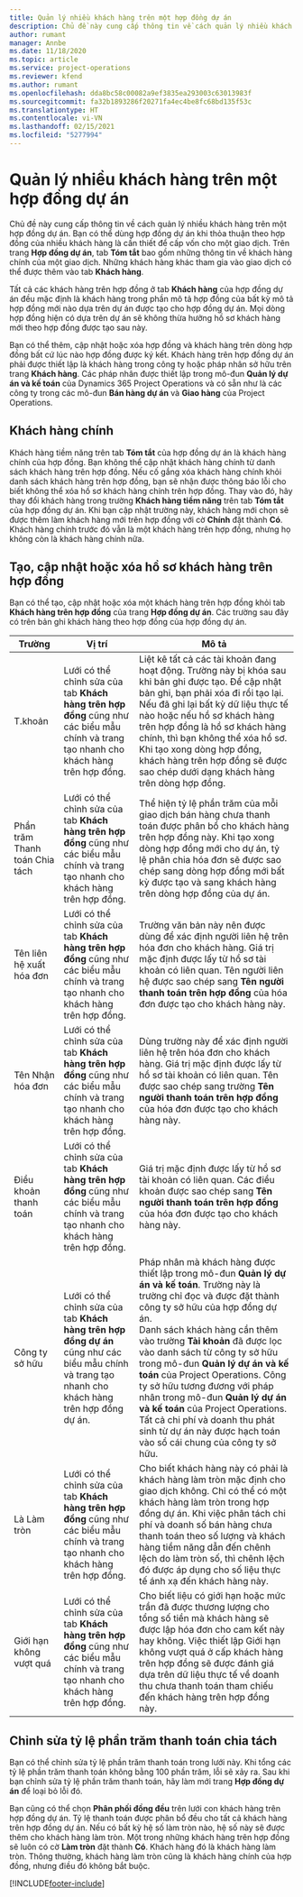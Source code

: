 ```yaml
---
title: Quản lý nhiều khách hàng trên một hợp đồng dự án
description: Chủ đề này cung cấp thông tin về cách quản lý nhiều khách hàng trên một hợp đồng dự án.
author: rumant
manager: Annbe
ms.date: 11/18/2020
ms.topic: article
ms.service: project-operations
ms.reviewer: kfend
ms.author: rumant
ms.openlocfilehash: dda8bc58c00082a9ef3835ea293003c63013983f
ms.sourcegitcommit: fa32b1893286f20271fa4ec4be8fc68bd135f53c
ms.translationtype: HT
ms.contentlocale: vi-VN
ms.lasthandoff: 02/15/2021
ms.locfileid: "5277994"
---
```

# <a name="manage-multiple-customers-on-project-contracts"></a>Quản lý nhiều khách hàng trên một hợp đồng dự án

Chủ đề này cung cấp thông tin về cách quản lý nhiều khách hàng trên một hợp đồng dự án. Bạn có thể dùng hợp đồng dự án khi thỏa thuận theo hợp đồng của nhiều khách hàng là cần thiết để cấp vốn cho một giao dịch. Trên trang **Hợp đồng dự án**, tab **Tóm tắt** bao gồm những thông tin về khách hàng chính của một giao dịch. Những khách hàng khác tham gia vào giao dịch có thể được thêm vào tab **Khách hàng**.

Tất cả các khách hàng trên hợp đồng ở tab **Khách hàng** của hợp đồng dự án đều mặc định là khách hàng trong phần mô tả hợp đồng của bất kỳ mô tả hợp đồng mới nào dựa trên dự án được tạo cho hợp đồng dự án. Mọi dòng hợp đồng hiện có dựa trên dự án sẽ không thừa hưởng hồ sơ khách hàng mới theo hợp đồng được tạo sau này.

Bạn có thể thêm, cập nhật hoặc xóa hợp đồng và khách hàng trên dòng hợp đồng bất cứ lúc nào hợp đồng được ký kết. Khách hàng trên hợp đồng dự án phải được thiết lập là khách hàng trong công ty hoặc pháp nhân sở hữu trên trang **Khách hàng**. Các pháp nhân được thiết lập trong mô-đun **Quản lý dự án và kế toán** của Dynamics 365 Project Operations và có sẵn như là các công ty trong các mô-đun **Bán hàng dự án** và **Giao hàng** của Project Operations.

## <a name="primary-customers"></a>Khách hàng chính

Khách hàng tiềm năng trên tab **Tóm tắt** của hợp đồng dự án là khách hàng chính của hợp đồng. Bạn không thể cập nhật khách hàng chính từ danh sách khách hàng trên hợp đồng. Nếu cố gắng xóa khách hàng chính khỏi danh sách khách hàng trên hợp đồng, bạn sẽ nhận được thông báo lỗi cho biết không thể xóa hồ sơ khách hàng chính trên hợp đồng. Thay vào đó, hãy thay đổi khách hàng trong trường **Khách hàng tiềm năng** trên tab **Tóm tắt** của hợp đồng dự án. Khi bạn cập nhật trường này, khách hàng mới chọn sẽ được thêm làm khách hàng mới trên hợp đồng với cờ **Chính** đặt thành **Có**. Khách hàng chính trước đó vẫn là một khách hàng trên hợp đồng, nhưng họ không còn là khách hàng chính nữa.

## <a name="create-update-or-delete-a-contract-customer-record"></a>Tạo, cập nhật hoặc xóa hồ sơ khách hàng trên hợp đồng

Bạn có thể tạo, cập nhật hoặc xóa một khách hàng trên hợp đồng khỏi tab **Khách hàng trên hợp đồng** của trang **Hợp đồng dự án**. Các trường sau đây có trên bản ghi khách hàng theo hợp đồng của hợp đồng dự án.

| **Trường** | **Vị trí** | **Mô tả** | 
| --- | --- | --- | 
| T.khoản | Lưới có thể chỉnh sửa của tab **Khách hàng trên hợp đồng** cũng như các biểu mẫu chính và trang tạo nhanh cho khách hàng trên hợp đồng. | Liệt kê tất cả các tài khoản đang hoạt động. Trường này bị khóa sau khi bản ghi được tạo. Để cập nhật bản ghi, bạn phải xóa đi rồi tạo lại. Nếu đã ghi lại bất kỳ dữ liệu thực tế nào hoặc nếu hồ sơ khách hàng trên hợp đồng là hồ sơ khách hàng chính, thì bạn không thể xóa hồ sơ. Khi tạo xong dòng hợp đồng, khách hàng trên hợp đồng sẽ được sao chép dưới dạng khách hàng trên dòng hợp đồng. |
| Phần trăm Thanh toán Chia tách | Lưới có thể chỉnh sửa của tab **Khách hàng trên hợp đồng** cũng như các biểu mẫu chính và trang tạo nhanh cho khách hàng trên hợp đồng. | Thể hiện tỷ lệ phần trăm của mỗi giao dịch bán hàng chưa thanh toán được phân bổ cho khách hàng trên hợp đồng này. Khi tạo xong dòng hợp đồng mới cho dự án, tỷ lệ phân chia hóa đơn sẽ được sao chép sang dòng hợp đồng mới bất kỳ được tạo và sang khách hàng trên dòng hợp đồng của dự án. |
| Tên liên hệ xuất hóa đơn | Lưới có thể chỉnh sửa của tab **Khách hàng trên hợp đồng** cũng như các biểu mẫu chính và trang tạo nhanh cho khách hàng trên hợp đồng. | Trường văn bản này nên được dùng để xác định người liên hệ trên hóa đơn cho khách hàng. Giá trị mặc định được lấy từ hồ sơ tài khoản có liên quan. Tên người liên hệ được sao chép sang **Tên người thanh toán trên hợp đồng** của hóa đơn được tạo cho khách hàng này. |
| Tên Nhận hóa đơn | Lưới có thể chỉnh sửa của tab **Khách hàng trên hợp đồng** cũng như các biểu mẫu chính và trang tạo nhanh cho khách hàng trên hợp đồng. | Dùng trường này để xác định người liên hệ trên hóa đơn cho khách hàng. Giá trị mặc định được lấy từ hồ sơ tài khoản có liên quan. Tên được sao chép sang trường **Tên người thanh toán trên hợp đồng** của hóa đơn được tạo cho khách hàng này. |
| Điều khoản thanh toán | Lưới có thể chỉnh sửa của tab **Khách hàng trên hợp đồng** cũng như các biểu mẫu chính và trang tạo nhanh cho khách hàng trên hợp đồng. | Giá trị mặc định được lấy từ hồ sơ tài khoản có liên quan. Các điều khoản được sao chép sang **Tên người thanh toán trên hợp đồng** của hóa đơn được tạo cho khách hàng này. |
| Công ty sở hữu | Lưới có thể chỉnh sửa của tab **Khách hàng trên hợp đồng dự án** cũng như các biểu mẫu chính và trang tạo nhanh cho khách hàng trên hợp đồng dự án. | Pháp nhân mà khách hàng được thiết lập trong mô-đun **Quản lý dự án và kế toán**. Trường này là trường chỉ đọc và được đặt thành công ty sở hữu của hợp đồng dự án.</br>Danh sách khách hàng cần thêm vào trường **Tài khoản** đã được lọc vào danh sách từ công ty sở hữu trong mô-đun **Quản lý dự án và kế toán** của Project Operations. Công ty sở hữu tương đương với pháp nhân trong mô-đun **Quản lý dự án và kế toán** của Project Operations. Tất cả chi phí và doanh thu phát sinh từ dự án này được hạch toán vào sổ cái chung của công ty sở hữu. |
| Là Làm tròn | Lưới có thể chỉnh sửa của tab **Khách hàng trên hợp đồng** cũng như các biểu mẫu chính và trang tạo nhanh cho khách hàng trên hợp đồng. | Cho biết khách hàng này có phải là khách hàng làm tròn mặc định cho giao dịch không. Chỉ có thể có một khách hàng làm tròn trong hợp đồng dự án. Khi việc phân tách chi phí và doanh số bán hàng chưa thanh toán theo số lượng và khách hàng tiềm năng dẫn đến chênh lệch do làm tròn số, thì chênh lệch đó được áp dụng cho số liệu thực tế ánh xạ đến khách hàng này. |
| Giới hạn không vượt quá | Lưới có thể chỉnh sửa của tab **Khách hàng trên hợp đồng** cũng như các biểu mẫu chính và trang tạo nhanh cho khách hàng trên hợp đồng. | Cho biết liệu có giới hạn hoặc mức trần đã được thương lượng cho tổng số tiền mà khách hàng sẽ được lập hóa đơn cho cam kết này hay không. Việc thiết lập Giới hạn không vượt quá ở cấp khách hàng trên hợp đồng sẽ được đánh giá dựa trên dữ liệu thực tế về doanh thu chưa thanh toán tham chiếu đến khách hàng trên hợp đồng này. |

## <a name="edit-billing-split-percentages"></a>Chỉnh sửa tỷ lệ phần trăm thanh toán chia tách

Bạn có thể chỉnh sửa tỷ lệ phần trăm thanh toán trong lưới này. Khi tổng các tỷ lệ phần trăm thanh toán không bằng 100 phần trăm, lỗi sẽ xảy ra. Sau khi bạn chỉnh sửa tỷ lệ phần trăm thanh toán, hãy làm mới trang **Hợp đồng dự án** để loại bỏ lỗi đó.

Bạn cũng có thể chọn **Phân phối đồng đều** trên lưới con khách hàng trên hợp đồng dự án. Tỷ lệ thanh toán được phân bổ đều cho tất cả khách hàng trên hợp đồng dự án. Nếu có bất kỳ hệ số làm tròn nào, hệ số này sẽ được thêm cho khách hàng làm tròn. Một trong những khách hàng trên hợp đồng sẽ luôn có cờ **Làm tròn** đặt thành **Có**. Khách hàng đó là khách hàng làm tròn. Thông thường, khách hàng làm tròn cũng là khách hàng chính của hợp đồng, nhưng điều đó không bắt buộc.


[!INCLUDE[footer-include](../includes/footer-banner.md)]